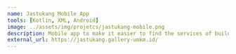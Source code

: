 ```yaml
---
name: Jastukang Mobile App
tools: [Kotlin, XML, Android]
image: ../assets/img/projetcs/jastukang-mobile.png
description: Mobile app to make it easier to find the services of builders and building materials.
external_url: https://jastukang.gallery-umkm.id/
---
```

